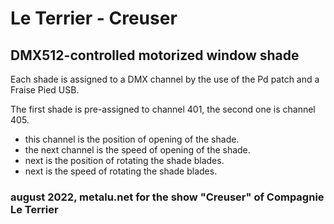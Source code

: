 # Le Terrier - Creuser
## DMX512-controlled motorized window shade


Each shade is assigned to a DMX channel by the use of the Pd patch and a Fraise Pied USB.

The first shade is pre-assigned to channel 401,
the second one is channel 405.

- this channel is the position of opening of the shade.
- the next channel is the speed of opening of the shade.
- next is the position of rotating the shade blades.
- next is the speed of rotating the shade blades.


### august 2022, metalu.net for the show "Creuser" of Compagnie Le Terrier
